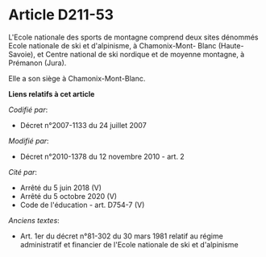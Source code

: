 # Article D211-53

L'Ecole nationale des sports de montagne comprend deux sites dénommés Ecole nationale de ski et d'alpinisme, à Chamonix-Mont-
Blanc (Haute-Savoie), et Centre national de ski nordique et de moyenne montagne, à Prémanon (Jura). 

Elle a son siège à Chamonix-Mont-Blanc.

**Liens relatifs à cet article**

_Codifié par_:

  - Décret n°2007-1133 du 24 juillet 2007

_Modifié par_:

  - Décret n°2010-1378 du 12 novembre 2010 - art. 2

_Cité par_:

  - Arrêté du 5 juin 2018 (V)
  - Arrêté du 5 octobre 2020 (V)
  - Code de l'éducation - art. D754-7 (V)

_Anciens textes_:

  - Art. 1er du décret n°81-302 du 30 mars 1981 relatif au régime administratif et financier de l'Ecole nationale de ski et d'alpinisme
